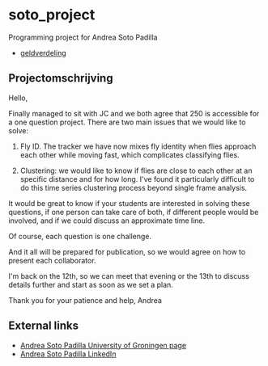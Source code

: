 # soto_project

Programming project for Andrea Soto Padilla

 * [geldverdeling](geldverdeling.md)

## Projectomschrijving

Hello,

Finally managed to sit with JC and we both agree that 250 is accessible for a one question project. There are two main issues that we would like to solve:

1. Fly ID. The tracker we have now mixes fly identity when flies approach each other while moving fast, which complicates classifying flies.

2. Clustering: we would like to know if flies are close to each other at an specific distance and for how long. I've found it particularly difficult to do this time series clustering process beyond single frame analysis.

It would be great to know if your students are interested in solving these questions, if one person can take care of both, if different people would be involved, and if we could discuss an approximate time line.

Of course, each question is one challenge.

And it all will be prepared for publication, so we would agree on how to present each collaborator.

I'm back on the 12th, so we can meet that evening or the 13th to discuss details further and start as soon as we set a plan.


Thank you for your patience and help,
Andrea


## External links

 * [Andrea Soto Padilla University of Groningen page](http://www.rug.nl/staff/a.soto.padilla)
 * [Andrea Soto Padilla LinkedIn](https://www.linkedin.com/in/andreasotopadilla)